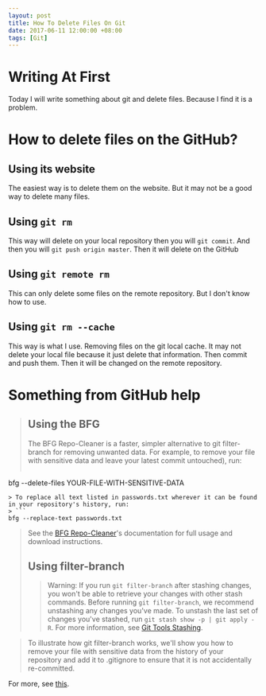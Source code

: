 ```yaml
---
layout: post
title: How To Delete Files On Git
date: 2017-06-11 12:00:00 +08:00
tags: [Git]
---
```


# Writing At First
Today I will write something about git and delete files. Because I find it is a problem.
# How to delete files on the GitHub?
## Using its website
The easiest way is to delete them on the website. But it may not be a good way to delete many files.
## Using `git rm`
This way will delete on your local repository then you will `git commit`. And then you will `git push origin master`. Then it will delete on the GitHub
## Using `git remote rm`
This can only delete some files on the remote repository. But I don't know how to use.
## Using `git rm --cache `
This way is what I use. Removing files on the git local cache. It may not delete your local file because it just delete that information. Then commit and push them. Then it will be changed on the remote repository.
# Something from GitHub help
> ## Using the BFG
> The BFG Repo-Cleaner is a faster, simpler alternative to git filter-branch for removing unwanted data. For example, to remove your file with sensitive data and leave your latest commit untouched), run:
> ```
bfg --delete-files YOUR-FILE-WITH-SENSITIVE-DATA
```
> To replace all text listed in passwords.txt wherever it can be found in your repository's history, run:
> ```
bfg --replace-text passwords.txt
```
> See the [BFG Repo-Cleaner](http://rtyley.github.io/bfg-repo-cleaner/)'s documentation for full usage and download instructions.
> ## Using filter-branch
>> Warning: If you run `git filter-branch` after stashing changes, you won't be able to retrieve your changes with other stash commands. Before running `git filter-branch`, we recommend unstashing any changes you've made. To unstash the last set of changes you've stashed, run `git stash show -p | git apply -R`. For more information, see [Git Tools Stashing](https://git-scm.com/book/en/v1/Git-Tools-Stashing).

> To illustrate how git filter-branch works, we'll show you how to remove your file with sensitive data from the history of your repository and add it to .gitignore to ensure that it is not accidentally re-committed.

For more, see [this](https://help.github.com/articles/removing-sensitive-data-from-a-repository/).
